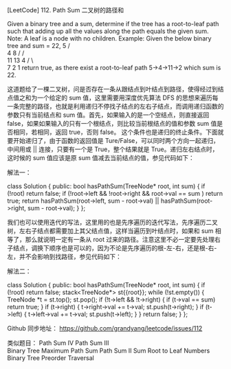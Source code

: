 [LeetCode] 112. Path Sum 二叉树的路径和 

 
Given a binary tree and a sum, determine if the tree has a root-to-leaf path such that adding up all the values along the path equals the given sum.
Note: A leaf is a node with no children.
Example:
Given the below binary tree and sum = 22,
      5
     / \
    4   8
   /   / \
  11  13  4
 /  \      \
7    2      1
return true, as there exist a root-to-leaf path 5->4->11->2 which sum is 22.
 
这道题给了一棵二叉树，问是否存在一条从跟结点到叶结点到路径，使得经过到结点值之和为一个给定的 sum 值，这里需要用深度优先算法 DFS 的思想来遍历每一条完整的路径，也就是利用递归不停找子结点的左右子结点，而调用递归函数的参数只有当前结点和 sum 值。首先，如果输入的是一个空结点，则直接返回 false，如果如果输入的只有一个根结点，则比较当前根结点的值和参数 sum 值是否相同，若相同，返回 true，否则 false。 这个条件也是递归的终止条件。下面就要开始递归了，由于函数的返回值是 Ture/False，可以同时两个方向一起递归，中间用或 || 连接，只要有一个是 True，整个结果就是 True。递归左右结点时，这时候的 sum 值应该是原 sum 值减去当前结点的值，参见代码如下：
 
解法一：

class Solution {
public:
    bool hasPathSum(TreeNode* root, int sum) {
        if (!root) return false;
        if (!root->left && !root->right && root->val == sum ) return true;
        return hasPathSum(root->left, sum - root->val) || hasPathSum(root->right, sum - root->val);
    }
};

 
我们也可以使用迭代的写法，这里用的也是先序遍历的迭代写法，先序遍历二叉树，左右子结点都需要加上其父结点值，这样当遍历到叶结点时，如果和 sum 相等了，那么就说明一定有一条从 root 过来的路径。注意这里不必一定要先处理右子结点，调换下顺序也是可以的，因为不论是先序遍历的根-左-右，还是根-右-左，并不会影响到找路径，参见代码如下：
 
解法二：

class Solution {
public:
    bool hasPathSum(TreeNode* root, int sum) {
        if (!root) return false;
        stack<TreeNode*> st{{root}};
        while (!st.empty()) {
            TreeNode *t = st.top(); st.pop();
            if (!t->left && !t->right) {
                if (t->val == sum) return true;
            }
            if (t->right) {
                t->right->val += t->val;
                st.push(t->right);
            }
            if (t->left) {
                t->left->val += t->val;
                st.push(t->left);
            }
        }
        return false;
    }
};

 
Github 同步地址：
https://github.com/grandyang/leetcode/issues/112
 
类似题目：
Path Sum IV 
Path Sum III  
Binary Tree Maximum Path Sum
Path Sum II
Sum Root to Leaf Numbers
Binary Tree Preorder Traversal